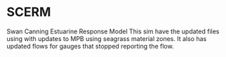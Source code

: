 # SCERM
Swan Canning Estuarine Response Model
This sim have the updated files using with updates to MPB using seagrass material zones. 
It also has updated flows for gauges that stopped reporting the flow. 
